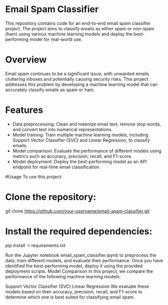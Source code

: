 # Email Spam Classifier
This repository contains code for an end-to-end email spam classifier project. The project aims to classify emails as either spam or non-spam (ham) using various machine learning models and deploy the best-performing model for real-world use.

# Overview
Email spam continues to be a significant issue, with unwanted emails cluttering inboxes and potentially causing security risks. This project addresses this problem by developing a machine learning model that can accurately classify emails as spam or ham.

# Features
- Data preprocessing: Clean and tokenize email text, remove stop words, and convert text into numerical representations.
- Model training: Train multiple machine learning models, including Support Vector Classifier (SVC) and Linear Regression, to classify emails.
- Model comparison: Evaluate the performance of different models using metrics such as accuracy, precision, recall, and F1-score.
- Model deployment: Deploy the best-performing model as an API endpoint for real-time email classification.
  
#Usage
To use this project:

# Clone the repository:


git clone https://github.com/your-username/email-spam-classifier.git

# Install the required dependencies:


pip install -r requirements.txt

Run the Jupyter notebook email_spam_classifier.ipynb to preprocess the data, train different models, and evaluate their performance.
Once you have identified the best-performing model, deploy it using the provided deployment scripts.
Model Comparison
In this project, we compare the performance of the following machine learning models:

Support Vector Classifier (SVC)
Linear Regression
We evaluate these models based on their accuracy, precision, recall, and F1-score to determine which one is best suited for classifying email spam.
